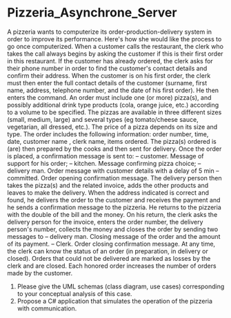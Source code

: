 # Pizzeria_Asynchrone_Server

A pizzeria wants to computerize its order-production-delivery system in order to improve its performance. Here's how
she would like the process to go once computerized.
When a customer calls the restaurant, the clerk who takes the call always begins by asking the customer if this is their
first order in this restaurant. If the customer has already ordered, the clerk asks for their phone number in order to find
the customer's contact details and confirm their address. When the customer is on his first order, the clerk must then
enter the full contact details of the customer (surname, first name, address, telephone number, and the date of his first
order). He then enters the command.
An order must include one (or more) pizza(s), and possibly additional drink type products (cola, orange juice, etc.)
according to a volume to be specified. The pizzas are available in three different sizes (small, medium, large) and
several types (eg tomato/cheese sauce, vegetarian, all dressed, etc.). The price of a pizza depends on its size and type.
The order includes the following information: order number, time, date, customer name , clerk name, items ordered.
The pizza(s) ordered is (are) then prepared by the cooks and then sent for delivery.
Once the order is placed, a confirmation message is sent to:
– customer. Message of support for his order;
– kitchen. Message confirming pizza choice;
– delivery man. Order message with customer details with a delay of 5 min
– committed. Order opening confirmation message.
The delivery person then takes the pizza(s) and the related invoice, adds the other products and leaves to make the
delivery. When the address indicated is correct and found, he delivers the order to the customer and receives the
payment and he sends a confirmation message to the pizzeria. He returns to the pizzeria with the double of the bill and
the money.
On his return, the clerk asks the delivery person for the invoice, enters the order number, the delivery person's number,
collects the money and closes the order by sending two messages to
– delivery man. Closing message of the order and the amount of its payment.
– Clerk. Order closing confirmation message.
At any time, the clerk can know the status of an order (in preparation, in delivery or closed). Orders that could not be
delivered are marked as losses by the clerk and are closed. Each honored order increases the number of orders made by
the customer.
1. Please give the UML schemas (class diagram, use cases) corresponding to your conceptual analysis of this
case.
2. Propose a C# application that simulates the operation of the pizzeria with communication.
